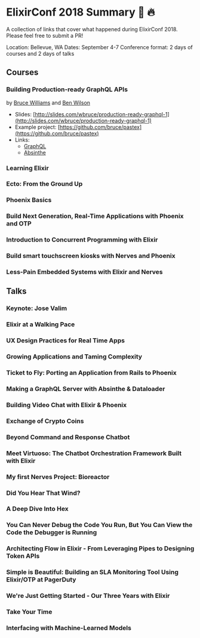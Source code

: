 # ElixirConf 2018 Summary 🐥 🔥

A collection of links that cover what happened during ElixirConf 2018. Please
feel free to submit a PR!

Location: Bellevue, WA
Dates: September 4-7
Conference format: 2 days of courses and 2 days of talks

## Courses

### Building Production-ready GraphQL APIs
by [Bruce Williams](https://github.com/bruce) and [Ben
Wilson](https://github.com/benwilson512)

- Slides: [http://slides.com/wbruce/production-ready-graphql-1](http://slides.com/wbruce/production-ready-graphql-1)
- Example project: [https://github.com/bruce/pastex](https://github.com/bruce/pastex)
- Links:
    + [GraphQL](https://facebook.github.io/graphql/)
    + [Absinthe](http://absinthe-graphql.org/)

### Learning Elixir
### Ecto: From the Ground Up
### Phoenix Basics
### Build Next Generation, Real-Time Applications with Phoenix and OTP
### Introduction to Concurrent Programming with Elixir
### Build smart touchscreen kiosks with Nerves and Phoenix
### Less-Pain Embedded Systems with Elixir and Nerves

## Talks

### Keynote: Jose Valim
### Elixir at a Walking Pace
### UX Design Practices for Real Time Apps
### Growing Applications and Taming Complexity
### Ticket to Fly: Porting an Application from Rails to Phoenix
### Making a GraphQL Server with Absinthe & Dataloader
### Building Video Chat with Elixir & Phoenix
### Exchange of Crypto Coins
### Beyond Command and Response Chatbot
### Meet Virtuoso: The Chatbot Orchestration Framework Built with Elixir
### My first Nerves Project: Bioreactor
### Did You Hear That Wind?
### A Deep Dive Into Hex
### You Can Never Debug the Code You Run, But You Can View the Code the Debugger is Running
### Architecting Flow in Elixir - From Leveraging Pipes to Designing Token APIs
### Simple is Beautiful: Building an SLA Monitoring Tool Using Elixir/OTP at PagerDuty
### We're Just Getting Started - Our Three Years with Elixir
### Take Your Time
### Interfacing with Machine-Learned Models
